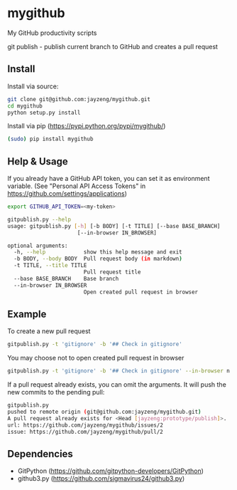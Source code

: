 mygithub
========

My GitHub productivity scripts

git publish  - publish current branch to GitHub and creates a pull request

## Install
Install via source:
```bash
git clone git@github.com:jayzeng/mygithub.git
cd mygithub
python setup.py install
```

Install via pip (https://pypi.python.org/pypi/mygithub/)
```bash
(sudo) pip install mygithub
```

## Help & Usage
If you already have a GitHub API token, you can set it as environment variable.
(See "Personal API Access Tokens" in https://github.com/settings/applications)

```bash
export GITHUB_API_TOKEN=<my-token>
```

```bash
gitpublish.py --help
usage: gitpublish.py [-h] [-b BODY] [-t TITLE] [--base BASE_BRANCH]
                      [--in-browser IN_BROWSER]

optional arguments:
  -h, --help            show this help message and exit
  -b BODY, --body BODY  Pull request body (in markdown)
  -t TITLE, --title TITLE
                        Pull request title
  --base BASE_BRANCH    Base branch
  --in-browser IN_BROWSER
                        Open created pull request in browser
```

## Example
To create a new pull request
```bash
gitpublish.py -t 'gitignore' -b '## Check in gitignore'
```

You may choose not to open created pull request in browser
```bash
gitpublish.py -t 'gitignore' -b '## Check in gitignore' --in-browser n
```

If a pull request already exists, you can omit the arguments. It will push the new commits to the pending pull:
```bash
gitpublish.py
pushed to remote origin (git@github.com:jayzeng/mygithub.git)
A pull request already exists for <Head [jayzeng:prototype/publish]>.
url: https://github.com/jayzeng/mygithub/issues/2
issue: https://github.com/jayzeng/mygithub/pull/2
```

## Dependencies
- GitPython (https://github.com/gitpython-developers/GitPython)
- github3.py (https://github.com/sigmavirus24/github3.py)
